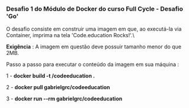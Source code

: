### Desafio 1 do Módulo de Docker do curso Full Cycle - Desafio 'Go'


O desafio consiste em construir uma imagem em que, ao executá-la via Container, imprima na tela 'Code.education Rocks!'.\ 


**Exigência** : A imagem em questão deve possuir tamanho menor do que 2MB.

Passo a passo para executar o conteúdo da imagem em sua máquina :

1 - **docker build -t <seu-user>/codeeducation .**
  
2 - **docker pull gabrielgrc/codeeducation**
  
3 - **docker run --rm gabrielgrc/codeeducation**
